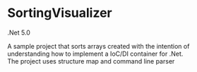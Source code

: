 # SortingVisualizer

.Net 5.0

A sample project that sorts arrays created with the intention of  understanding how to implement a IoC/DI container for .Net. \
The project uses structure map and command line parser
